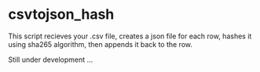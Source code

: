 # csvtojson_hash

This script recieves your .csv file, creates a json file for each row, hashes it using sha265 algorithm, then appends it back to the row. 

Still under development ... 
